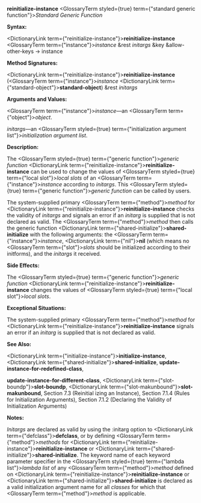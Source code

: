 **reinitialize-instance** <GlossaryTerm styled={true} term={"standard generic function"}><i>Standard Generic Function</i></GlossaryTerm> 



**Syntax:** 



<DictionaryLink  term={"reinitialize-instance"}><b>reinitialize-instance</b></DictionaryLink> <GlossaryTerm  term={"instance"}><i>instance</i></GlossaryTerm> &amp;rest *initargs* &amp;key &amp;allow-other-keys → instance 



**Method Signatures:** 



<DictionaryLink  term={"reinitialize-instance"}><b>reinitialize-instance</b></DictionaryLink> (<GlossaryTerm  term={"instance"}><i>instance</i></GlossaryTerm> <DictionaryLink  term={"standard-object"}><b>standard-object</b></DictionaryLink>) &amp;rest *initargs* 



**Arguments and Values:** 



<GlossaryTerm  term={"instance"}><i>instance</i></GlossaryTerm>—an <GlossaryTerm  term={"object"}><i>object</i></GlossaryTerm>. 



*initargs*—an <GlossaryTerm styled={true} term={"initialization argument list"}><i>initialization argument list</i></GlossaryTerm>. 



**Description:** 



The <GlossaryTerm styled={true} term={"generic function"}><i>generic function</i></GlossaryTerm> <DictionaryLink  term={"reinitialize-instance"}><b>reinitialize-instance</b></DictionaryLink> can be used to change the values of <GlossaryTerm styled={true} term={"local slot"}><i>local slots</i></GlossaryTerm> of an <GlossaryTerm  term={"instance"}><i>instance</i></GlossaryTerm> according to *initargs*. This <GlossaryTerm styled={true} term={"generic function"}><i>generic function</i></GlossaryTerm> can be called by users. 



The system-supplied primary <GlossaryTerm  term={"method"}><i>method</i></GlossaryTerm> for <DictionaryLink  term={"reinitialize-instance"}><b>reinitialize-instance</b></DictionaryLink> checks the validity of *initargs* and signals an error if an *initarg* is supplied that is not declared as valid. The <GlossaryTerm  term={"method"}><i>method</i></GlossaryTerm> then calls the generic function <DictionaryLink  term={"shared-initialize"}><b>shared-initialize</b></DictionaryLink> with the following arguments: the <GlossaryTerm  term={"instance"}><i>instance</i></GlossaryTerm>, <DictionaryLink  term={"nil"}><b>nil</b></DictionaryLink> (which means no <GlossaryTerm  term={"slot"}><i>slots</i></GlossaryTerm> should be initialized according to their initforms), and the *initargs* it received. 



**Side Effects:** 



The <GlossaryTerm styled={true} term={"generic function"}><i>generic function</i></GlossaryTerm> <DictionaryLink  term={"reinitialize-instance"}><b>reinitialize-instance</b></DictionaryLink> changes the values of <GlossaryTerm styled={true} term={"local slot"}><i>local slots</i></GlossaryTerm>. 







 



 



**Exceptional Situations:** 



The system-supplied primary <GlossaryTerm  term={"method"}><i>method</i></GlossaryTerm> for <DictionaryLink  term={"reinitialize-instance"}><b>reinitialize-instance</b></DictionaryLink> signals an error if an *initarg* is supplied that is not declared as valid. 



**See Also:** 



<DictionaryLink  term={"initialize-instance"}><b>initialize-instance</b></DictionaryLink>, <DictionaryLink  term={"shared-initialize"}><b>shared-initialize</b></DictionaryLink>, **update-instance-for-redefined-class**, 



**update-instance-for-different-class**, <DictionaryLink  term={"slot-boundp"}><b>slot-boundp</b></DictionaryLink>, <DictionaryLink  term={"slot-makunbound"}><b>slot-makunbound</b></DictionaryLink>, Section 7.3 (Reinitial izing an Instance), Section 7.1.4 (Rules for Initialization Arguments), Section 7.1.2 (Declaring the Validity of Initialization Arguments) 



**Notes:** 



*Initargs* are declared as valid by using the :initarg option to <DictionaryLink  term={"defclass"}><b>defclass</b></DictionaryLink>, or by defining <GlossaryTerm  term={"method"}><i>methods</i></GlossaryTerm> for <DictionaryLink  term={"reinitialize-instance"}><b>reinitialize-instance</b></DictionaryLink> or <DictionaryLink  term={"shared-initialize"}><b>shared-initialize</b></DictionaryLink>. The keyword name of each keyword parameter specifier in the <GlossaryTerm styled={true} term={"lambda list"}><i>lambda list</i></GlossaryTerm> of any <GlossaryTerm  term={"method"}><i>method</i></GlossaryTerm> defined on <DictionaryLink  term={"reinitialize-instance"}><b>reinitialize-instance</b></DictionaryLink> or <DictionaryLink  term={"shared-initialize"}><b>shared-initialize</b></DictionaryLink> is declared as a valid initialization argument name for all *classes* for which that <GlossaryTerm  term={"method"}><i>method</i></GlossaryTerm> is applicable. 



